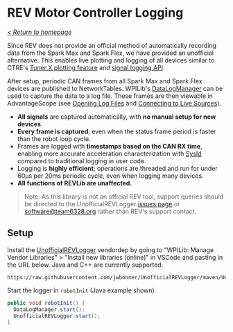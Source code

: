 # REV Motor Controller Logging

_[< Return to homepage](/docs/INDEX.md)_

Since REV does not provide an official method of automatically recording data from the Spark Max and Spark Flex, we have provided an unofficial alternative. This enables live plotting and logging of all devices similar to CTRE's [Tuner X plotting feature](https://v6.docs.ctr-electronics.com/en/latest/docs/tuner/plotting.html) and [signal logging API](https://v6.docs.ctr-electronics.com/en/latest/docs/yearly-changes/yearly-changelog.html#signal-logging).

After setup, periodic CAN frames from all Spark Max and Spark Flex devices are published to NetworkTables. WPILib's [DataLogManager](https://docs.wpilib.org/en/stable/docs/software/telemetry/datalog.html) can be used to capture the data to a log file. These frames are then viewable in AdvantageScope (see [Opening Log Files](/docs/OPEN-FILE.md) and [Connecting to Live Sources](/docs/OPEN-LIVE.md)).

- **All signals** are captured automatically, with **no manual setup for new devices**.
- **Every frame is captured**, even when the status frame period is faster than the robot loop cycle.
- Frames are logged with **timestamps based on the CAN RX time**, enabling more accurate acceleration characterization with [SysId](https://docs.wpilib.org/en/stable/docs/software/pathplanning/system-identification/introduction.html) compared to traditional logging in user code.
- Logging is **highly efficient**; operations are threaded and run for under 60µs per 20ms periodic cycle, even when logging many devices.
- **All functions of REVLib are unaffected.**

> Note: As this library is not an official REV tool, support queries should be directed to the UnofficialREVLogger [issues page](https://github.com/Mechanical-Advantage/UnofficialREVLogger/issues) or software@team6328.org rather than REV's support contact.

## Setup

Install the [UnofficialREVLogger](https://github.com/Mechanical-Advantage/UnofficialREVLogger) vendordep by going to "WPILib: Manage Vendor Libraries" > "Install new libraries (online)" in VSCode and pasting in the URL below. Java and C++ are currently supported.

```
https://raw.githubusercontent.com/jwbonner/UnofficialREVLogger/maven/UnofficialREVLogger.json
```

Start the logger in `robotInit` (Java example shown).

```java
public void robotInit() {
  DataLogManager.start();
  UnofficialREVLogger.start();
}
```
